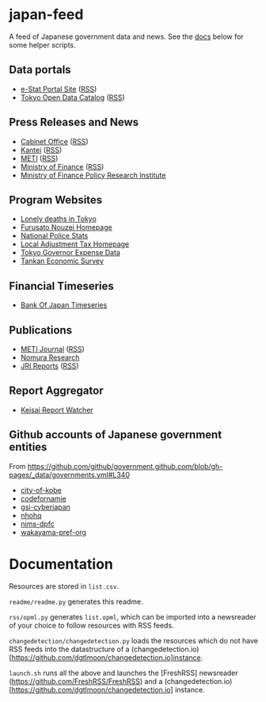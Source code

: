 # japan-feed

A feed of Japanese government data and news. See the [docs](#documentation) below for some helper scripts.

## Data portals

- [e-Stat Portal Site](https://www.e-stat.go.jp/whats-new) ([RSS](https://www.e-stat.go.jp/news/rss/xml?refTarget=0101&haisinType=0100&category=all))
- [Tokyo Open Data Catalog](https://catalog.data.metro.tokyo.lg.jp/dataset) ([RSS](https://catalog.data.metro.tokyo.lg.jp/feeds/dataset.atom))

## Press Releases and News

- [Cabinet Office](https://www.cao.go.jp/index.html) ([RSS](https://www.cao.go.jp/rss/news.rdf))
- [Kantei](https://www.kantei.go.jp/) ([RSS](https://www.kantei.go.jp/index-jnews.rdf))
- [METI](https://www.meti.go.jp/press/index.html) ([RSS](https://www.meti.go.jp/ml_index_release_atom.xml))
- [Ministry of Finance](https://www.mof.go.jp) ([RSS](https://www.mof.go.jp/news.rss))
- [Ministry of Finance Policy Research Institute](https://www.mof.go.jp/pri/index.htm)

## Program Websites

- [Lonely deaths in Tokyo](https://www.fukushihoken.metro.tokyo.lg.jp/kansatsu/kodokushitoukei/index.html)
- [Furusato Nouzei Homepage](https://www.soumu.go.jp/main_sosiki/jichi_zeisei/czaisei/czaisei_seido/furusato/archive/)
- [National Police Stats](https://www.npa.go.jp/publications/statistics/sousa/statistics.html)
- [Local Adjustment Tax Homepage](https://www.soumu.go.jp/main_sosiki/c-zaisei/kouhu.html)
- [Tokyo Governor Expense Data](https://www.metro.tokyo.lg.jp/tosei/governor/governor/kosaihi/index.html)
- [Tankan Economic Survey](https://www.boj.or.jp/statistics/tk/index.htm/)

## Financial Timeseries

- [Bank Of Japan Timeseries](https://www.stat-search.boj.or.jp/index_en.html)

## Publications

- [METI Journal](https://journal.meti.go.jp/) ([RSS](https://meti-journal.jp/rss))
- [Nomura Research](https://www.nri.com/jp/knowledge/blog/lst?showall=True)
- [JRI Reports](https://www.jri.co.jp/report/year/) ([RSS](https://www.jri.co.jp/xml.jsp?id=12966))

## Report Aggregator

- [Keisai Report Watcher](http://www3.keizaireport.com/)

## Github accounts of Japanese government entities
From https://github.com/github/government.github.com/blob/gh-pages/_data/governments.yml#L340

- [city-of-kobe](https://github.com/city-of-kobe/)
- [codefornamie](https://github.com/codefornamie)
- [gsi-cyberjapan](https://github.com/gsi-cyberjapan)
- [nhohq](https://github.com/nhohq)
- [nims-dpfc](https://github.com/nims-dpfc)
- [wakayama-pref-org](https://github.com/wakayama-pref-org)


# Documentation

Resources are stored in `list.csv`. 

`readme/readme.py` generates this readme. 

`rss/opml.py` generates `list.opml`, which can be imported into a newsreader of your choice to follow resources with RSS feeds.

`changedetection/changedetection.py` loads the resources which do not have RSS feeds into the datastructure of a (changedetection.io)[https://github.com/dgtlmoon/changedetection.io]instance.

 `launch.sh` runs all the above and launches the [FreshRSS] newsreader (https://github.com/FreshRSS/FreshRSS) and a (changedetection.io)[https://github.com/dgtlmoon/changedetection.io] instance.

<!-- - TODO:
- 1- Automate loading of rss feeds into fresh rss https://github.com/FreshRSS/FreshRSS/blob/edge/cli/README.md
- 3- Switch change-detector to docker version 
- 4- Launch change-detector and freshrss simultaneously with docker compose
- 5- Split the sites between those with an rss feed and those without. For those without, generate rss feed with change-detector. Then load all into freshrss. 
-->